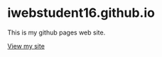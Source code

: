 # iwebstudent16.github.io
This is my github pages web site.

[View my site](https://iwebstudent16.github.io/)